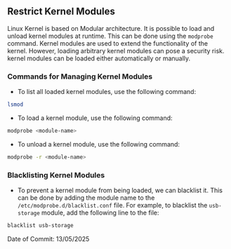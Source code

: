 ## Restrict Kernel Modules

Linux Kernel is based on Modular architecture. It is possible to load and unload kernel modules at runtime. This can be done using the `modprobe` command. Kernel modules are used to extend the functionality of the kernel. However, loading arbitrary kernel modules can pose a security risk. kernel modules can be loaded either automatically or manually.

### Commands for Managing Kernel Modules

- To list all loaded kernel modules, use the following command:
```bash
lsmod
```

- To load a kernel module, use the following command:
```bash
modprobe <module-name>
```

- To unload a kernel module, use the following command:
```bash
modprobe -r <module-name>
```

### Blacklisting Kernel Modules

- To prevent a kernel module from being loaded, we can blacklist it. This can be done by adding the module name to the `/etc/modprobe.d/blacklist.conf` file. For example, to blacklist the `usb-storage` module, add the following line to the file:
```bash
blacklist usb-storage
```

Date of Commit: 13/05/2025